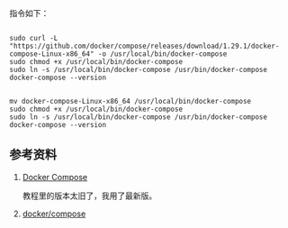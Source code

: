 指令如下：

~~~ shell

sudo curl -L "https://github.com/docker/compose/releases/download/1.29.1/docker-compose-Linux-x86_64" -o /usr/local/bin/docker-compose
sudo chmod +x /usr/local/bin/docker-compose
sudo ln -s /usr/local/bin/docker-compose /usr/bin/docker-compose
docker-compose --version

~~~

~~~

mv docker-compose-Linux-x86_64 /usr/local/bin/docker-compose
sudo chmod +x /usr/local/bin/docker-compose
sudo ln -s /usr/local/bin/docker-compose /usr/bin/docker-compose
docker-compose --version

~~~

## 参考资料

1. [Docker Compose](https://www.runoob.com/docker/docker-compose.html)
   
   教程里的版本太旧了，我用了最新版。

2. [docker/compose](https://github.com/docker/compose/releases)